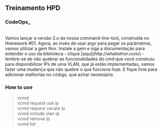 ## Treinamento HPD
### CodeOps_
<br>
Vamos lançar a versão 2.o da nossa command-line-tool, construída no Homework #01. Agora, ao invés de usar argv para pegar os parámetros, vamos utilizar a gem thor. Instale a gem e siga a documentação para entender o uso da biblioteca - clique [aqui](http://whatisthor.com/) - lembre-se de não quebrar as funcionalidades do cmd que você construiu para disponibilizar IPs de uma VLAN, que já estão implementadas, vamos fazer uma mudança que não quebre o que funciona hoje. E fique livre para adicionar melhorias no código, que achar necessário.


### How to use
> vcmd<br>
> vcmd request use ip<br>
> vcmd request vacate ip<br>
> vcmd include vlan ip<br>
> vcmd remove ip<br>
> vcmd list<br>

